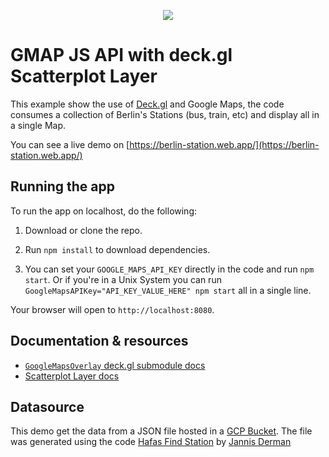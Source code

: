 <p align="center"><img src="https://raw.githubusercontent.com/josueggh/map-visualisation/master/berlin-stations/example.jpg
" /></p>

# GMAP JS API with deck.gl Scatterplot Layer

This example show the use of [Deck.gl](https://deck.gl) and Google Maps, the code consumes a collection of Berlin's Stations (bus, train, etc) and display all in a single Map.

You can see a live demo on [https://berlin-station.web.app/](https://berlin-station.web.app/)

## Running the app

To run the app on localhost, do the following:

1. Download or clone the repo.

2. Run `npm install` to download dependencies.

3. You can set your `GOOGLE_MAPS_API_KEY` directly in the code and run `npm start`. Or if you're in a Unix System you can run `GoogleMapsAPIKey="API_KEY_VALUE_HERE" npm start` all in a single line.

Your browser will open to `http://localhost:8080`.

## Documentation & resources

- [`GoogleMapsOverlay` deck.gl submodule docs](https://deck.gl/#/documentation/submodule-api-reference/deckgl-google-maps/overview)
- [Scatterplot Layer docs](https://github.com/visgl/deck.gl/blob/master/docs/layers/scatterplot-layer.md)

## Datasource

This demo get the data from a JSON file hosted in a [GCP Bucket](https://deutscher-transport.storage.googleapis.com/berlin.json).
The file was generated using the code [Hafas Find Station](https://github.com/derhuerst/hafas-find-stations) by [Jannis Derman](https://github.com/derhuerst)